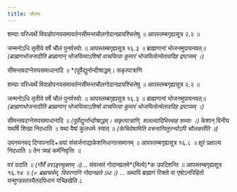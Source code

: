 ```yaml
---
title: चौलम्
---
```




शम्याः परिध्यर्थे विवाहोपनयसमावर्तनसीमन्तचौलगोदानप्रायश्चित्तेषु ॥ आपस्तम्बगृह्यसूत्र २.२ ॥

जन्मनोऽधि तृतीये वर्षे चौलं पुनर्वस्वोः ॥ आपस्तम्बगृह्यसूत्र १६.३ ॥ ब्राह्मणानां भोजनमुपायनवत्॥ *(ब्राह्मणभोजनादीति ब्राह्मणान् भोजयित्वाऽशिषो वाचयित्वा कुमारं भोजयित्वेत्येतावदिह द्रष्टव्यम् ।)*

सीमन्तवदग्नेरुपसमाधानादि ॥ *(पूर्वेद्युर्नान्दीश्राद्धम्। सकृत्पात्राणि

शम्याः परिध्यर्थे विवाहोपनयसमावर्तनसीमन्तचौलगोदानप्रायश्चित्तेषु ॥ आपस्तम्बगृह्यसूत्र २.२ ॥

जन्मनोऽधि तृतीये वर्षे चौलं पुनर्वस्वोः ॥ आपस्तम्बगृह्यसूत्र १६.३ ॥ ब्राह्मणानां भोजनमुपायनवत्॥ *(ब्राह्मणभोजनादीति ब्राह्मणान् भोजयित्वाऽशिषो वाचयित्वा कुमारं भोजयित्वेत्येतावदिह द्रष्टव्यम् ।)*

सीमन्तवदग्नेरुपसमाधानादि ॥ *(पूर्वेद्युर्नान्दीश्राद्धम्। सकृत्पात्राणि, शलल्यादिभिस्सह शम्याः ।)* केशान् विनीय यथर्षि शिखा निदधाति ॥ यथा वैषां कुलधर्मः स्यात् ॥ *(केचिदेषामिति वचनात्पितुरन्योऽपि चौलकर्तेति ॥)*

उपनयनवद् दिग्वपनादि+अपां संसर्जनाद्याकेशनिधानात्समानम् ॥ आपस्तम्बगृह्यसूत्र १६.८ ॥ क्षुरं प्रक्षाल्य निदधाति ॥ तेन त्र्यहं कर्मनिवृत्तिः ॥

वरं ददाति ॥ *(गौर्वै वरऽइत्त्युक्तम् ॥)*…  संवत्सरं गोदानव्रतमे*(मित्ये)*क उपदिशन्ति ॥ आपस्तम्बगृह्यसूत्र १६.१४ ॥ *(= ब्रह्मचर्यम्, विवरणानि गोदानव्रते ऽधः।)*
… अथापि ब्राह्मणं रिक्तो वा एषोऽनपिहितो यन्मुण्डस्तस्यैतदपिधानं यच्छिखेति ८
